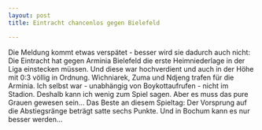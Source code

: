 ```yaml
---
layout: post
title: Eintracht chancenlos gegen Bielefeld

---
```


Die Meldung kommt etwas verspätet - besser wird sie dadurch auch nicht: Die Eintracht hat gegen Arminia Bielefeld die erste Heimniederlage in der Liga einstecken müssen. Und diese war hochverdient und auch in der Höhe mit 0:3 völlig in Ordnung. Wichniarek, Zuma und Ndjeng trafen für die Arminia. Ich selbst war - unabhängig von Boykottaufrufen - nicht im Stadion. Deshalb kann ich wenig zum Spiel sagen. Aber es muss das pure Grauen gewesen sein... Das Beste an diesem Spieltag: Der Vorsprung auf die Abstiegsränge beträgt satte sechs Punkte. Und in Bochum kann es nur besser werden...



